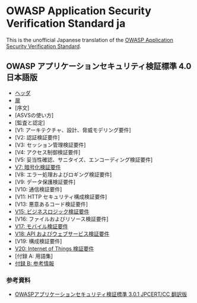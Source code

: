 # OWASP Application Security Verification Standard ja

This is the unofficial Japanese translation of the [OWASP Application Security Verification Standard](https://github.com/OWASP/ASVS).

## OWASP アプリケーションセキュリティ検証標準 4.0 日本語版

* [ヘッダ](4.0/ja/0x00-Header.md)
* [扉](4.0/ja/0x01-Frontispiece.md)
* [序文] <!-- (4.0/ja/0x02-Preface.md) -->
* [ASVSの使い方] <!-- (4.0/ja/0x03-Using-ASVS.md) -->
* [監査と認定] <!-- (4.0/ja/0x04-Assessment_and_Certification.md) -->
* [V1: アーキテクチャ、設計、脅威モデリング要件] <!-- (4.0/ja/0x10-V1-Architecture.md) -->
* [V2: 認証検証要件] <!-- (4.0/ja/0x11-V2-Authentication.md) -->
* [V3: セッション管理検証要件] <!-- (4.0/ja/0x12-V3-Session-management.md) -->
* [V4: アクセス制御検証要件] <!-- (4.0/ja/0x12-V4-Access-Control.md) -->
* [V5: 妥当性確認、サニタイズ、エンコーディング検証要件] <!-- (4.0/ja/0x13-V5-Input-Validation.md) -->
* [V7: 暗号化検証要件](4.0/ja/0x14-V7-Cryptography.md)
* [V8: エラー処理およびロギング検証要件] <!-- (4.0/ja/0x15-V8-Error-Logging.md) -->
* [V9: データ保護検証要件] <!-- (4.0/ja/0x16-V9-Data-Protection.md) -->
* [V10: 通信検証要件] <!-- (4.0/ja/0x17-V10-Communications.md) -->
* [V11: HTTP セキュリティ構成検証要件] <!-- (4.0/ja/0x18-V11-HTTP security configuration verification requirements.md) -->
* [V13: 悪意あるコード検証要件] <!-- (4.0/ja/0x19-V13-Malicious.md) -->
* [V15: ビジネスロジック検証要件](4.0/ja/0x20-V15-BusLogic.md)
* [V16: ファイルおよびリソース検証要件] <!-- (4.0/ja/0x21-V16-Files-Resources.md) -->
* [V17: モバイル検証要件](4.0/ja/0x22-V17-Mobile.md)
* [V18: API およびウェブサービス検証要件](4.0/ja/0x23-V18-API.md)
* [V19: 構成検証要件] <!-- (4.0/ja/0x24-V19-Config.md) -->
* [V20: Internet of Things 検証要件](4.0/ja/0x25-V20-IoT.md)
* [付録 A: 用語集] <!-- (4.0/ja/0x90-Appendix-A_Glossary.md) -->
* [付録 B: 参考情報](4.0/ja/0x91-Appendix-B_References.md)

### 参考資料

* [OWASPアプリケーションセキュリティ検証標準 3.0.1 JPCERT/CC 翻訳版](https://www.jpcert.or.jp/securecoding/materials-owaspasvs.html)

